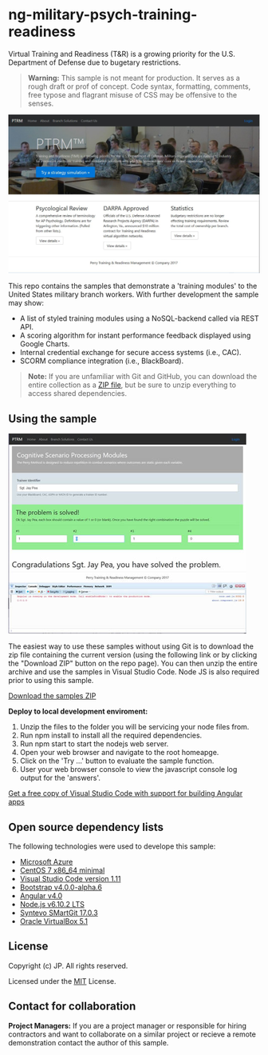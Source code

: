 # ng-military-psych-training-readiness
Virtual Training and Readiness (T&amp;R) is a growing priority for the U.S. Department of Defense due to bugetary restrictions.
> **Warning:** This sample is not meant for production. It serves as a rough draft or prof of concept. 
> Code syntax, formatting, comments, free typose and flagrant misuse of CSS may be offensive to the senses.

![Screen shot](https://github.com/185SE14THST/ng-military-psych-training-readiness/blob/master/sample.jpg "Sample #1")

This repo contains the samples that demonstrate a 'training modules' to the United States military branch workers. With further development the sample may show:
* A list of styled training modules using a NoSQL-backend called via REST API.
* A scoring algorithm for instant performance feedback displayed using Google Charts.
* Internal credential exchange for secure access systems (i.e., CAC).
* SCORM compliance integration (i.e., BlackBoard).

> **Note:** If you are unfamiliar with Git and GitHub, you can download the entire collection as a 
> [ZIP file](https://github.com/185SE14THST/ng-military-psych-training-readiness/archive/master.zip), but be 
> sure to unzip everything to access shared dependencies. 

## Using the sample

![Screen shot](https://github.com/185SE14THST/ng-military-psych-training-readiness/blob/master/sample2.jpg "Sample #2")

The easiest way to use these samples without using Git is to download the zip file containing the current version (using the following link or by clicking the "Download ZIP" button on the repo page). You can then unzip the entire archive and use the samples in Visual Studio Code. Node JS is also required prior to using this sample.

   [Download the samples ZIP](../../archive/master.zip)

   **Deploy to local development enviroment:** 
   1. Unzip the files to the folder you will be servicing your node files from.
   2. Run npm install to install all the required dependencies.   
   3. Run npm start to start the nodejs web server.
   4. Open your web browser and navigate to the root homeapge.
   5. Click on the 'Try ...' button to evaluate the sample function.
   6. User your web browser console to view the javascript console log output for the 'answers'.

[Get a free copy of Visual Studio Code with support for building Angular apps](https://code.visualstudio.com/download)

## Open source dependency lists
The following technologies were used to develope this sample:
* [Microsoft Azure](https://azure.microsoft.com/en-us/)
* [CentOS 7 x86_64 minimal](https://www.centos.org/)
* [Visual Studio Code version 1.11](https://code.visualstudio.com/)
* [Bootstrap v4.0.0-alpha.6](https://v4-alpha.getbootstrap.com/)
* [Angular v4.0](https://angular.io/)
* [Node.js v6.10.2 LTS](http://nodejs.com/)
* [Syntevo SMartGit 17.0.3](http://www.syntevo.com/smartgit/)
* [Oracle VirtualBox 5.1](https://www.virtualbox.org/)


## License

Copyright (c) JP. All rights reserved.

Licensed under the [MIT](LICENSE.txt) License.

## Contact for collaboration
**Project Managers:** If you are a project manager or responsible for hiring contractors and want to collaborate on a similar project or recieve a remote demonstration contact the author of this sample.


